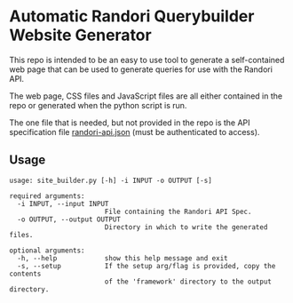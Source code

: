 # Automatic Randori Querybuilder Website Generator

This repo is intended to be an easy to use tool to generate a self-contained web page that can be used to generate queries for use with the Randori API.

The web page, CSS files and JavaScript files are all either contained in the repo or generated when the python script is run.

The one file that is needed, but not provided in the repo is the API specification file [randori-api.json](https://alpha.randori.io/openapi) (must be authenticated to access).

## Usage
```
usage: site_builder.py [-h] -i INPUT -o OUTPUT [-s]

required arguments:
  -i INPUT, --input INPUT
                        File containing the Randori API Spec.
  -o OUTPUT, --output OUTPUT
                        Directory in which to write the generated files.

optional arguments:
  -h, --help            show this help message and exit
  -s, --setup           If the setup arg/flag is provided, copy the contents
                        of the 'framework' directory to the output directory.
```



